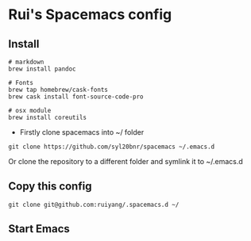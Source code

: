 # Rui's Spacemacs config
## Install

```shell
# markdown
brew install pandoc

# Fonts
brew tap homebrew/cask-fonts
brew cask install font-source-code-pro

# osx module
brew install coreutils
```

- Firstly clone spacemacs into ~/ folder

```shell
git clone https://github.com/syl20bnr/spacemacs ~/.emacs.d
```

Or clone the repository to a different folder and symlink it to ~/.emacs.d

## Copy this config

```shell
git clone git@github.com:ruiyang/.spacemacs.d ~/
```
## Start Emacs
